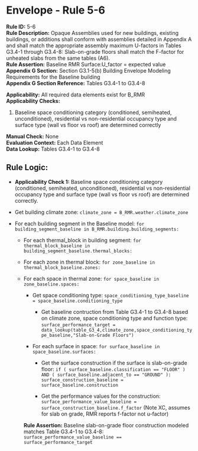 
# Envelope - Rule 5-6  

**Rule ID:** 5-6  
**Rule Description:** Opaque Assemblies used for new buildings, existing buildings, or additions shall conform with assemblies detailed in Appendix A and shall match the appropriate assembly maximum U-factors in Tables G3.4-1 through G3.4-8: Slab-on-grade floors shall match the F-factor for unheated slabs from the same tables (A6).  
**Rule Assertion:** Baseline RMR Surface:U_factor = expected value  
**Appendix G Section:** Section G3.1-5(b) Building Envelope Modeling Requirements for the Baseline building  
**Appendix G Section Reference:** Tables G3.4-1 to G3.4-8  

**Applicability:** All required data elements exist for B_RMR  
**Applicability Checks:**  

  1. Baseline space conditioning category (conditioned, semiheated, unconditioned), residential vs non-residential occupancy type and surface type (wall vs floor vs roof) are determined correctly  

**Manual Check:** None  
**Evaluation Context:** Each Data Element  
**Data Lookup:** Tables G3.4-1 to G3.4-8  

## Rule Logic:  

- **Applicability Check 1:** Baseline space conditioning category (conditioned, semiheated, unconditioned), residential vs non-residential occupancy type and surface type (wall vs floor vs roof) are determined correctly.  

- Get building climate zone: ```climate_zone = B_RMR.weather.climate_zone```  

- For each building segment in the Baseline model: ```for building_segment_baseline in B_RMR.building.building_segments:```  

  - For each thermal_block in building segment: ```for thermal_block_baseline in building_segment_baseline.thermal_blocks:```  

  - For each zone in thermal block: ```for zone_baseline in thermal_block_baseline.zones:```  

  - For each space in thermal zone: ```for space_baseline in zone_baseline.spaces:```  

    - Get space conditioning type: ```space_conditioning_type_baseline = space_baseline.conditioning_type```  

      - Get baseline contruction from Table G3.4-1 to G3.4-8 based on climate zone, space conditioning type and function type: ```surface_performance_target = data_lookup(table_G3_4,climate_zone,space_conditioning_type_baseline,"Slab-on-Grade Floors")```  

    - For each surface in space: ```for surface_baseline in space_baseline.surfaces:```  

      - Get the surface construction if the surface is slab-on-grade floor: ```if ( surface_baseline.classification == "FLOOR" ) AND ( surface_baseline.adjacent_to == "GROUND" ): surface_construction_baseline = surface_baseline.construction```  

      - Get the performance values for the construction: ```surface_performance_value_baseline = surface_construction_baseline.f_factor```  (Note XC, assumes for slab on grade, RMR reports f-factor not u-factor)

    **Rule Assertion:** Baseline slab-on-grade floor construction modeled matches Table G3.4-1 to G3.4-8: ```surface_performance_value_baseline == surface_performance_target```  
